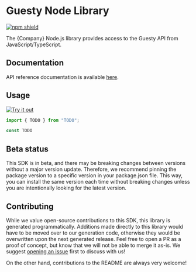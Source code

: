 # Guesty Node Library

[![npm shield](https://img.shields.io/npm/v/@fern-api/guesty)](https://www.npmjs.com/package/@fern-api/guesty)

The {Company} Node.js library provides access to the Guesty API from JavaScript/TypeScript.

## Documentation

API reference documentation is available [here](https://open-api-docs.guesty.com/).

## Usage

[![Try it out](https://developer.stackblitz.com/img/open_in_stackblitz.svg)](TODO)

```typescript
import { TODO } from "TODO";

const TODO
```

## Beta status

This SDK is in beta, and there may be breaking changes between versions without a major version update. Therefore, we recommend pinning the package version to a specific version in your package.json file. This way, you can install the same version each time without breaking changes unless you are intentionally looking for the latest version.

## Contributing

While we value open-source contributions to this SDK, this library is generated programmatically. Additions made directly to this library would have to be moved over to our generation code, otherwise they would be overwritten upon the next generated release. Feel free to open a PR as a proof of concept, but know that we will not be able to merge it as-is. We suggest [opening an issue](https://github.com/fern-guesty/guesty-node/issues) first to discuss with us!

On the other hand, contributions to the README are always very welcome!
